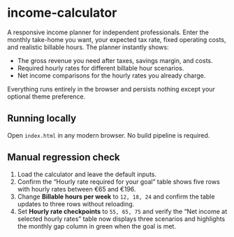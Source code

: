 # income-calculator

A responsive income planner for independent professionals. Enter the monthly take-home you want, your expected tax rate, fixed operating costs, and realistic billable hours. The planner instantly shows:

- The gross revenue you need after taxes, savings margin, and costs.
- Required hourly rates for different billable hour scenarios.
- Net income comparisons for the hourly rates you already charge.

Everything runs entirely in the browser and persists nothing except your optional theme preference.

## Running locally

Open `index.html` in any modern browser. No build pipeline is required.

## Manual regression check

1. Load the calculator and leave the default inputs.
2. Confirm the “Hourly rate required for your goal” table shows five rows with hourly rates between €65 and €196.
3. Change **Billable hours per week** to `12, 18, 24` and confirm the table updates to three rows without reloading.
4. Set **Hourly rate checkpoints** to `55, 65, 75` and verify the “Net income at selected hourly rates” table now displays three scenarios and highlights the monthly gap column in green when the goal is met.
